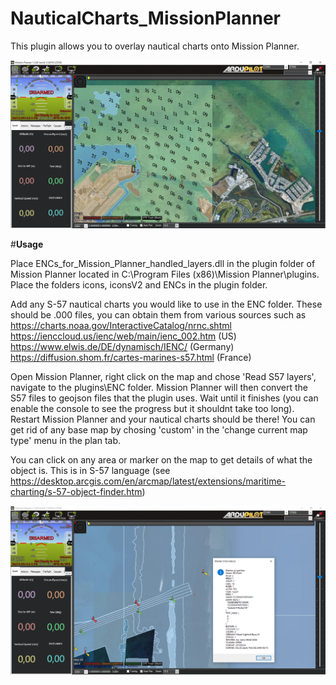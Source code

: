 # NauticalCharts_MissionPlanner

This plugin allows you to overlay nautical charts onto Mission Planner.

![Alt text](/images/Mission_Planner_sat.png "S-57 Nautical charts overlayed on satellite imagery")

#**Usage**

Place ENCs_for_Mission_Planner_handled_layers.dll in the plugin folder of Mission Planner located in C:\Program Files (x86)\Mission Planner\plugins. Place the folders icons, iconsV2 and ENCs in the plugin folder.

Add any S-57 nautical charts you would like to use in the ENC folder. These should be .000 files, you can obtain them from various sources such as https://charts.noaa.gov/InteractiveCatalog/nrnc.shtml https://ienccloud.us/ienc/web/main/ienc_002.htm (US)
https://www.elwis.de/DE/dynamisch/IENC/ (Germany)
https://diffusion.shom.fr/cartes-marines-s57.html (France)

Open Mission Planner, right click on the map and chose 'Read S57 layers', navigate to the plugins\ENC folder. Mission Planner will then convert the S57 files to geojson files that the plugin uses. Wait until it finishes (you can enable the console to see the progress but it shouldnt take too long). Restart Mission Planner and your nautical charts should be there! You can get rid of any base map by chosing 'custom' in the 'change current map type' menu in the plan tab.

You can click on any area or marker on the map to get details of what the object is. This is in S-57 language (see https://desktop.arcgis.com/en/arcmap/latest/extensions/maritime-charting/s-57-object-finder.htm)


![Alt text](/images/Object_query.png "S-57 Nautical charts overlayed on satellite imagery")






 
